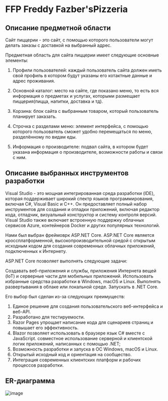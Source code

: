# FFP Freddy Fazber'sPizzeria

## Описание предметной области

Сайт пиццерии - это cайт, с помощью которого пользователи могут делать заказы с доставкой на выбранный адрес.

Предметная область для сайта пиццерии имеет следующие основные элементы:

1. Профили пользователей: каждый пользователь сайта должен иметь свой профиль в котором будут указаны его котактные данные и адрес проживания.

2. Основной каталог: место на сайте, где показано меню, то есть вся информация о предметах и услугах, которыми размещает пиццерия(пицца, напитки, доставка и тд).

3. Корзина: блок сайта с выбранным товаром, который пользователь планирует заказать.

4. Строчка с разделами меню: элемент интерфейса, с помощью которого пользователь сможет удобно перемещаться по меню, разделённому по видам еды.

5. Информация о производителе: подвал сайта, в котором будет указана информация о производителе, возможности работы и связи с ним.


## Описание выбранных инструментов разработки

Visual Studio - это мощная интегрированная среда разработки (IDE), которая поддерживает широкий спектр языков программирования, включая C#, Visual Basic и C++. Он предоставляет полный набор инструментов для создания и отладки приложений, включая редактор кода, отладчик, визуальный конструктор и систему контроля версий. Visual Studio также включает встроенную поддержку облачных сервисов Azure, контейнеров Docker и других популярных технологий.

Нами был выбран фреймоврк ASP.NET Core. ASP.NET Core является кроссплатформенной, высокопроизводительной средой с открытым исходным кодом для создания современных облачных приложений, подключенных к Интернету.

ASP.NET Core позволяет выполнять следующие задачи:

Создавать веб-приложения и службы, приложения Интернета вещей (IoT) и серверные части для мобильных приложений.
Использовать избранные средства разработки в Windows, macOS и Linux.
Выполнять развертывания в облаке или локальной среде.
Запускать в .NET Core.

Его выбор был сделан из-за следующих преимуществ:
1. Единое решение для создания пользовательского веб-интерфейса и веб-API.
2. Разработано для тестируемости.
3. Razor Pages упрощает написание кода для сценариев страниц и повышает его эффективность.
4. Blazor позволяет использовать в браузере язык C# вместе с JavaScript. совместное использование серверной и клиентской логик приложений, написанных с помощью .NET;
5. Возможность разработки и запуска в ОС Windows, macOS и Linux.
6. Открытый исходный код и ориентация на сообщество.
7. Интеграция современных клиентских платформ и рабочих процессов разработки.

## ER-диаграмма
![image](https://user-images.githubusercontent.com/102659233/231936149-2e461d09-983a-4797-a9be-63a043bad035.png)
